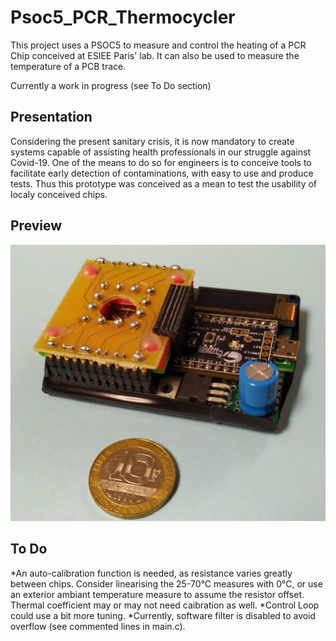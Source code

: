 # Psoc5_PCR_Thermocycler
This project uses a PSOC5 to measure and control the heating of a PCR Chip conceived at ESIEE Paris' lab.
It can also be used to measure the temperature of a PCB trace.

Currently a work in progress (see To Do section)

## Presentation
Considering the present sanitary crisis, it is now mandatory to create systems capable of assisting health professionals in our struggle against Covid-19.
One of the means to do so for engineers is to conceive tools to facilitate early detection of contaminations, with easy to use and produce tests.
Thus this prototype was conceived as a mean to test the usability of localy conceived chips.

## Preview
![ModulePCR](https://github.com/Rojopro/PSOC5_PCR_Thermocycler/blob/main/Doc/ModulePCR.PNG)


## To Do
*An auto-calibration function is needed, as resistance varies greatly between chips. Consider linearising the 25-70°C measures with 0°C, or use an exterior ambiant temperature measure to assume the resistor offset. Thermal coefficient may or may not need caibration as well.
*Control Loop could use a bit more tuning.
*Currently, software filter is disabled to avoid overflow (see commented lines in main.c).
